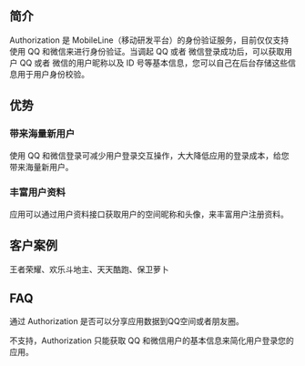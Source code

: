 
## 简介

Authorization 是 MobileLine（移动研发平台）的身份验证服务，目前仅仅支持使用 QQ 和微信来进行身份验证。当调起 QQ 或者 微信登录成功后，可以获取用户 QQ 或者 微信的用户昵称以及 ID 号等基本信息，您可以自己在后台存储这些信息用于用户身份校验。

## 优势

### 带来海量新用户

使用 QQ 和微信登录可减少用户登录交互操作，大大降低应用的登录成本，给您带来海量新用户。


### 丰富用户资料

应用可以通过用户资料接口获取用户的空间昵称和头像，来丰富用户注册资料。

## 客户案例

王者荣耀、欢乐斗地主、天天酷跑、保卫萝卜


## FAQ

通过 Authorization 是否可以分享应用数据到QQ空间或者朋友圈。

不支持，Authorization 只能获取 QQ 和微信用户的基本信息来简化用户登录您的应用。


